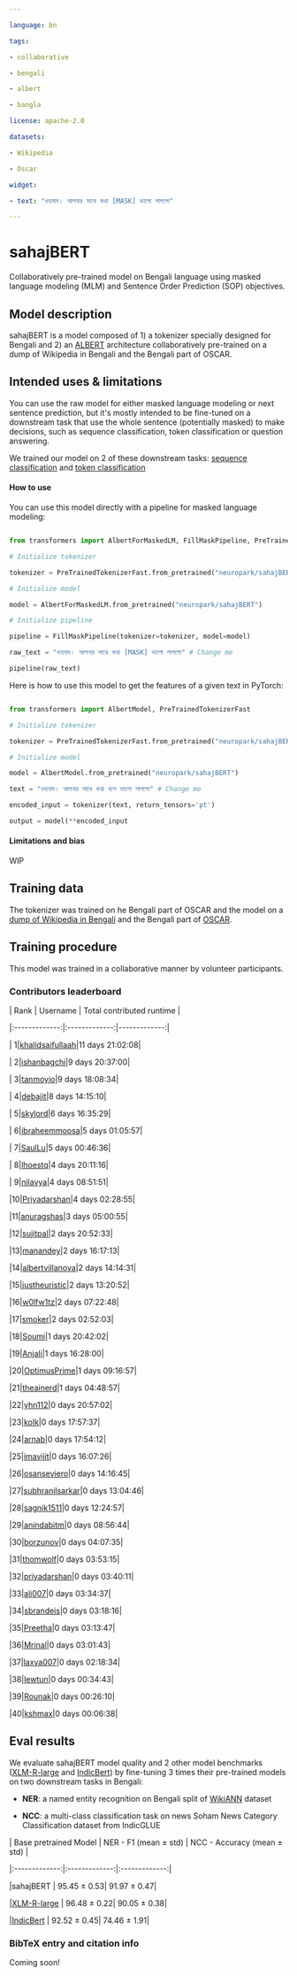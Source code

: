 ```yaml
---

language: bn

tags:

- collaborative

- bengali

- albert

- bangla

license: apache-2.0

datasets:

- Wikipedia

- Oscar

widget:

- text: "ধন্যবাদ। আপনার সাথে কথা [MASK] ভালো লাগলো"

---
```


<!-- TODO: change widget text -->

# sahajBERT

Collaboratively pre-trained model on Bengali language using masked language modeling (MLM) and Sentence Order Prediction (SOP) objectives. 

## Model description

<!-- You can embed local or remote images using `![](...)` -->

sahajBERT is a model composed of 1) a tokenizer specially designed for Bengali and 2) an [ALBERT](https://arxiv.org/abs/1909.11942) architecture collaboratively pre-trained on a dump of Wikipedia in Bengali and the Bengali part of OSCAR. 

<!-- Add more information about the collaborative training when we have time / preprint available -->

## Intended uses & limitations

You can use the raw model for either masked language modeling or next sentence prediction, but it's mostly intended to be fine-tuned on a downstream task that use the whole sentence (potentially masked) to make decisions, such as sequence classification, token classification or question answering.

We trained our model on 2 of these downstream tasks: [sequence classification](https://huggingface.co/neuropark/sahajBERT-NCC) and [token classification](https://huggingface.co/neuropark/sahajBERT-NER)

#### How to use

You can use this model directly with a pipeline for masked language modeling:

```python

from transformers import AlbertForMaskedLM, FillMaskPipeline, PreTrainedTokenizerFast

# Initialize tokenizer

tokenizer = PreTrainedTokenizerFast.from_pretrained("neuropark/sahajBERT")

# Initialize model

model = AlbertForMaskedLM.from_pretrained("neuropark/sahajBERT")

# Initialize pipeline

pipeline = FillMaskPipeline(tokenizer=tokenizer, model=model)

raw_text = "ধন্যবাদ। আপনার সাথে কথা [MASK] ভালো লাগলো" # Change me

pipeline(raw_text)

```

Here is how to use this model to get the features of a given text in PyTorch:

```python

from transformers import AlbertModel, PreTrainedTokenizerFast

# Initialize tokenizer

tokenizer = PreTrainedTokenizerFast.from_pretrained("neuropark/sahajBERT")

# Initialize model

model = AlbertModel.from_pretrained("neuropark/sahajBERT")

text = "ধন্যবাদ। আপনার সাথে কথা বলে ভালো লাগলো" # Change me

encoded_input = tokenizer(text, return_tensors='pt')

output = model(**encoded_input

```

#### Limitations and bias

<!-- Provide examples of latent issues and potential remediations. -->

WIP

## Training data

The tokenizer was trained on he Bengali part of OSCAR and the model on a [dump of Wikipedia in Bengali](https://huggingface.co/datasets/lhoestq/wikipedia_bn) and the Bengali part of [OSCAR](https://huggingface.co/datasets/oscar).

## Training procedure

This model was trained in a collaborative manner by volunteer participants. 

<!-- Add more information about the collaborative training when we have time / preprint available + Preprocessing, hardware used, hyperparameters... (maybe use figures)-->

### Contributors leaderboard

| Rank       | Username           | Total contributed runtime  |

|:-------------:|:-------------:|-------------:|

| 1|[khalidsaifullaah](https://huggingface.co/khalidsaifullaah)|11 days 21:02:08|

| 2|[ishanbagchi](https://huggingface.co/ishanbagchi)|9 days 20:37:00|

| 3|[tanmoyio](https://huggingface.co/tanmoyio)|9 days 18:08:34|

| 4|[debajit](https://huggingface.co/debajit)|8 days 14:15:10|

| 5|[skylord](https://huggingface.co/skylord)|6 days 16:35:29|

| 6|[ibraheemmoosa](https://huggingface.co/ibraheemmoosa)|5 days 01:05:57|

| 7|[SaulLu](https://huggingface.co/SaulLu)|5 days 00:46:36|

| 8|[lhoestq](https://huggingface.co/lhoestq)|4 days 20:11:16|

| 9|[nilavya](https://huggingface.co/nilavya)|4 days 08:51:51|

|10|[Priyadarshan](https://huggingface.co/Priyadarshan)|4 days 02:28:55|

|11|[anuragshas](https://huggingface.co/anuragshas)|3 days 05:00:55|

|12|[sujitpal](https://huggingface.co/sujitpal)|2 days 20:52:33|

|13|[manandey](https://huggingface.co/manandey)|2 days 16:17:13|

|14|[albertvillanova](https://huggingface.co/albertvillanova)|2 days 14:14:31|

|15|[justheuristic](https://huggingface.co/justheuristic)|2 days 13:20:52|

|16|[w0lfw1tz](https://huggingface.co/w0lfw1tz)|2 days 07:22:48|

|17|[smoker](https://huggingface.co/smoker)|2 days 02:52:03|

|18|[Soumi](https://huggingface.co/Soumi)|1 days 20:42:02|

|19|[Anjali](https://huggingface.co/Anjali)|1 days 16:28:00|

|20|[OptimusPrime](https://huggingface.co/OptimusPrime)|1 days 09:16:57|

|21|[theainerd](https://huggingface.co/theainerd)|1 days 04:48:57|

|22|[yhn112](https://huggingface.co/yhn112)|0 days 20:57:02|

|23|[kolk](https://huggingface.co/kolk)|0 days 17:57:37|

|24|[arnab](https://huggingface.co/arnab)|0 days 17:54:12|

|25|[imavijit](https://huggingface.co/imavijit)|0 days 16:07:26|

|26|[osanseviero](https://huggingface.co/osanseviero)|0 days 14:16:45|

|27|[subhranilsarkar](https://huggingface.co/subhranilsarkar)|0 days 13:04:46|

|28|[sagnik1511](https://huggingface.co/sagnik1511)|0 days 12:24:57|

|29|[anindabitm](https://huggingface.co/anindabitm)|0 days 08:56:44|

|30|[borzunov](https://huggingface.co/borzunov)|0 days 04:07:35|

|31|[thomwolf](https://huggingface.co/thomwolf)|0 days 03:53:15|

|32|[priyadarshan](https://huggingface.co/priyadarshan)|0 days 03:40:11|

|33|[ali007](https://huggingface.co/ali007)|0 days 03:34:37|

|34|[sbrandeis](https://huggingface.co/sbrandeis)|0 days 03:18:16|

|35|[Preetha](https://huggingface.co/Preetha)|0 days 03:13:47|

|36|[Mrinal](https://huggingface.co/Mrinal)|0 days 03:01:43|

|37|[laxya007](https://huggingface.co/laxya007)|0 days 02:18:34|

|38|[lewtun](https://huggingface.co/lewtun)|0 days 00:34:43|

|39|[Rounak](https://huggingface.co/Rounak)|0 days 00:26:10|

|40|[kshmax](https://huggingface.co/kshmax)|0 days 00:06:38|

## Eval results

We evaluate sahajBERT model quality and 2 other model benchmarks ([XLM-R-large](https://huggingface.co/xlm-roberta-large)  and [IndicBert](https://huggingface.co/ai4bharat/indic-bert)) by fine-tuning 3 times their pre-trained models on two downstream tasks in Bengali:

- **NER**: a named entity recognition on Bengali split of [WikiANN](https://huggingface.co/datasets/wikiann) dataset

- **NCC**: a multi-class classification task on news Soham News Category Classification dataset from IndicGLUE

| Base pretrained Model       | NER - F1 (mean ± std) | NCC - Accuracy (mean ± std)           |

|:-------------:|:-------------:|:-------------:|

|sahajBERT |  95.45 ± 0.53|  91.97 ± 0.47|

|[XLM-R-large](https://huggingface.co/xlm-roberta-large) |  96.48 ± 0.22| 90.05 ± 0.38|

|[IndicBert](https://huggingface.co/ai4bharat/indic-bert) |  92.52 ± 0.45| 74.46 ± 1.91|

### BibTeX entry and citation info

Coming soon! 

<!-- ```bibtex

@inproceedings{...,

  year={2020}

}

``` -->